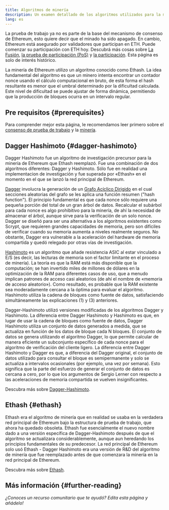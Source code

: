 ```yaml
---
title: Algoritmos de minería
description: Un examen detallado de los algoritmos utilizados para la minería de Ethereum.
lang: es
---
```


<Alert>
<AlertEmoji text=":wave:" />
<AlertContent>
La prueba de trabajo ya no es parte de la base del mecanismo de consenso de Ethereum, esto quiere decir que el minado ha sido apagado. En cambio, Ethereum está asegurado por validadores que participan en ETH. Puede comenzar su participación con ETH hoy. Descubrá más cosas sobre <a href='/roadmap/merge/'>La Fusión</a>, <a href='/developers/docs/consensus-mechanisms/pos/'>la prueba de participación (PoS)</a> y <a href='/staking/'>la participación</a>. Esta página es solo de interés histórico.
</AlertContent>
</Alert>

La minería de Ethereum utilizo un algoritmo conocido como Ethash. La idea fundamental del algoritmo es que un minero intenta encontrar un contador nonce usando el cálculo computacional en bruto, de esta forma el hash resultante es menor que el umbral determinado por la dificultad calculada. Este nivel de dificultad se puede ajustar de forma dinámica, permitiendo que la producción de bloques ocurra en un intervalo regular.

## Pre requisitos {#prerequisites}

Para comprender mejor esta página, le recomendamos leer primero sobre el [consenso de prueba de trabajo](/developers/docs/consensus-mechanisms/pow) y la [minería](/developers/docs/consensus-mechanisms/pow/mining).

## Dagger Hashimoto {#dagger-hashimoto}

Dagger Hashimoto fue un algoritmo de investigación precursor para la minería de Ethereum que Ethash reemplazó. Fue una combinación de dos algoritmos diferentes: Dagger y Hashimoto. Sólo fue en realidad una implementacion de investigación y fue superada por «Ethash» en el momento en el que se lanzó la red principal de Ethereum.

[Dagger](http://www.hashcash.org/papers/dagger.html) involucra la generación de un [Grafo Acíclico Dirigido](https://en.wikipedia.org/wiki/Directed_acyclic_graph) en el cual secciones aleatorias del grafo se les aplica una función resumen ("hash function"). El principio fundamental es que cada nonce sólo requiere una pequeña porción del total de un gran árbol de datos. Recalcular el subárbol para cada nonce es algo prohibitivo para la minería, de ahí la necesidad de almacenar el árbol, aunque sirve para la verificación de un solo nonce. Dagger se diseñó para ser una alternativa a los algoritmos existentes como Scrypt, que requieren grandes capacidades de memoria, pero son difíciles de verificar cuando su memoria aumenta a niveles realmente seguros. No obstante, Dagger era vulnerable a la aceleración del hardware de memoria compartida y quedó relegado por otras vías de investigación.

[Hashimoto](http://diyhpl.us/%7Ebryan/papers2/bitcoin/meh/hashimoto.pdf) es un algoritmo que añade resistencia ASIC al estar vinculado a E/S (es decir, las lecturas de memoria son el factor limitante en el proceso de minería). La teoría es que la RAM está más disponible que la computación; se han invertido miles de millones de dólares en la optimización de la RAM para diferentes casos de uso, que a menudo implican patrones de acceso casi aleatorios (de ahí el nombre de «memoria de acceso aleatorio»). Como resultado, es probable que la RAM existente sea moderadamente cercana a la óptima para evaluar el algoritmo. Hashimoto utiliza la cadena de bloques como fuente de datos, satisfaciendo simultáneamente las explicaciones (1) y (3) anteriores.

Dagger-Hashimoto utilizó versiones modificadas de los algoritmos Dagger y Hashimoto. La diferencia entre Dagger Hashimoto y Hashimoto es que, en lugar de usar la cadena de bloques como fuente de datos, Dagger Hashimoto utiliza un conjunto de datos generados a medida, que se actualiza en función de los datos de bloque cada N bloques. El conjunto de datos se genera utilizando el algoritmo Dagger, lo que permite calcular de manera eficiente un subconjunto específico de cada nonce para el algoritmo de verificación del cliente ligero. La diferencia entre Dagger Hashimoto y Dagger es que, a diferencia del Dagger original, el conjunto de datos utilizado para consultar el bloque es semipermanente y solo se actualiza a intervalos ocasionales (por ejemplo, una vez por semana). Esto significa que la parte del esfuerzo de generar el conjunto de datos es cercana a cero, por lo que los argumentos de Sergio Lerner con respecto a las aceleraciones de memoria compartida se vuelven insignificantes.

Descubra más sobre [Dagger-Hashimoto](/developers/docs/consensus-mechanisms/pow/mining-algorithms/dagger-hashimoto).

## Ethash {#ethash}

Ethash era el algoritmo de minería que en realidad se usaba en la verdadera red principal de Ethereum bajo la estructura de prueba de trabajo, que ahora ha quedado obsoleta. Ethash fue esencialmente el nuevo nombre dado a una versión específica de Dagger-Hashimoto después de que el algoritmo se actualizara considerablemente, aunque aun heredando los principios fundamentales de su predecesor. La red principal de Ethereum solo usó Ethash - Dagger Hashimoto era una versión de R&D del algoritmo de minería que fue reemplazado antes de que comenzara la minería en la red principal de Ethereum.

Descubra más sobre [Ethash](/developers/docs/consensus-mechanisms/pow/mining-algorithms/ethash).

## Más información {#further-reading}

_¿Conoces un recurso comunitario que te ayudó? Edita esta página y añádelo!_
